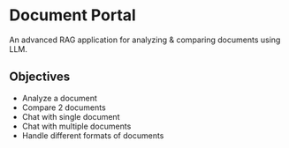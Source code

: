 # Document Portal
An advanced RAG application for analyzing & comparing documents using LLM.

## Objectives
- Analyze a document
- Compare 2 documents
- Chat with single document
- Chat with multiple documents
- Handle different formats of documents